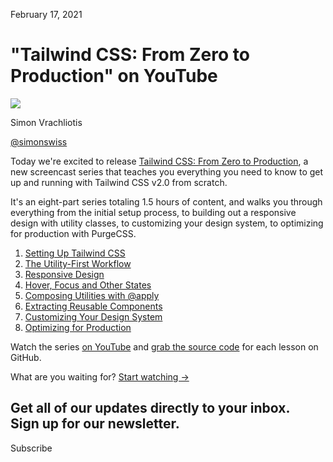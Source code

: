 February 17, 2021

# "Tailwind CSS: From Zero to Production" on YouTube

![](/_next/image?url=%2F_next%2Fstatic%2Fmedia%2Fsimonswiss.4e075e6c.jpg\&w=96\&q=75)

Simon Vrachliotis

[@simonswiss](https://twitter.com/simonswiss)

Today we're excited to release [Tailwind CSS: From Zero to Production](https://www.youtube.com/watch?v=elgqxmdVms8\&amp;list=PL5f_mz_zU5eXWYDXHUDOLBE0scnuJofO0\&amp;index=1), a new screencast series that teaches you everything you need to know to get up and running with Tailwind CSS v2.0 from scratch.

It's an eight-part series totaling 1.5 hours of content, and walks you through everything from the initial setup process, to building out a responsive design with utility classes, to customizing your design system, to optimizing for production with PurgeCSS.

1. [Setting Up Tailwind CSS](https://www.youtube.com/watch?v=qYgogv4R8zg)
1. [The Utility-First Workflow](https://www.youtube.com/watch?v=UvF56fPGVt4)
1. [Responsive Design](https://www.youtube.com/watch?v=hX1zUdj4Dw4)
1. [Hover, Focus and Other States](https://www.youtube.com/watch?v=5_BPDve5-3M)
1. [Composing Utilities with @apply](https://www.youtube.com/watch?v=TrftauE2Vyk)
1. [Extracting Reusable Components](https://www.youtube.com/watch?v=v-mkUxhaFVA)
1. [Customizing Your Design System](https://www.youtube.com/watch?v=0l0Gx8gWPHk)
1. [Optimizing for Production](https://www.youtube.com/watch?v=HZn2LtBT59w)

Watch the series [on YouTube](https://www.youtube.com/watch?v=elgqxmdVms8\&list=PL5f_mz_zU5eXWYDXHUDOLBE0scnuJofO0\&index=1) and [grab the source code](https://github.com/tailwindlabs/tailwindcss-from-zero-to-production) for each lesson on GitHub.

What are you waiting for? [Start watching →](https://www.youtube.com/watch?v=elgqxmdVms8\&list=PL5f_mz_zU5eXWYDXHUDOLBE0scnuJofO0\&index=1)

Get all of our updates directly to your inbox.\
Sign up for our newsletter.
---------------------------

Subscribe

